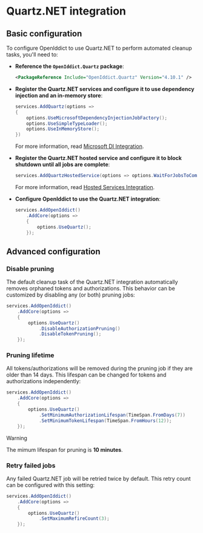# Quartz.NET integration

## Basic configuration

To configure OpenIddict to use Quartz.NET to perform automated cleanup tasks, you'll need to:
  - **Reference the `OpenIddict.Quartz` package**:

    ```xml
    <PackageReference Include="OpenIddict.Quartz" Version="4.10.1" />
    ```

  - **Register the Quartz.NET services and configure it to use dependency injection and an in-memory store**:

    ```csharp
    services.AddQuartz(options =>
    {
        options.UseMicrosoftDependencyInjectionJobFactory();
        options.UseSimpleTypeLoader();
        options.UseInMemoryStore();
    })
    ```

    For more information, read [Microsoft DI Integration](https://www.quartz-scheduler.net/documentation/quartz-3.x/packages/microsoft-di-integration.html).

  - **Register the Quartz.NET hosted service and configure it to block shutdown until all jobs are complete**:

    ```csharp
    services.AddQuartzHostedService(options => options.WaitForJobsToComplete = true);
    ```

    For more information, read [Hosted Services Integration](https://www.quartz-scheduler.net/documentation/quartz-3.x/packages/hosted-services-integration.html).

  - **Configure OpenIddict to use the Quartz.NET integration**:

    ```csharp
    services.AddOpenIddict()
        .AddCore(options =>
        {
            options.UseQuartz();
        });
    ```

## Advanced configuration

### Disable pruning

The default cleanup task of the Quartz.NET integration automatically removes orphaned tokens and authorizations.
This behavior can be customized by disabling any (or both) pruning jobs:

```csharp
services.AddOpenIddict()
    .AddCore(options =>
    {
        options.UseQuartz()
            .DisableAuthorizationPruning()
            .DisableTokenPruning();
    });
```

### Pruning lifetime

All tokens/authorizations will be removed during the pruning job if they are older than 14 days.
This lifespan can be changed for tokens and authorizations independently:

```csharp
services.AddOpenIddict()
    .AddCore(options =>
    {
        options.UseQuartz()
            .SetMinimumAuthorizationLifespan(TimeSpan.FromDays(7))
            .SetMinimumTokenLifespan(TimeSpan.FromHours(12));
    });
```

> [!WARNING]
> The mimum lifespan for pruning is **10 minutes**.

### Retry failed jobs

Any failed Quartz.NET job will be retried twice by default.
This retry count can be configured with this setting:

```csharp
services.AddOpenIddict()
    .AddCore(options =>
    {
        options.UseQuartz()
            .SetMaximumRefireCount(3);
    });
```